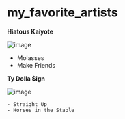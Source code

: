  # my_favorite_artists


   **Hiatous Kaiyote**

   ![image](https://th.bing.com/th/id/OIP.f1MjEisV9oc5Li53tIKcDgAAAA?rs=1&pid=ImgDetMain)

   - Molasses
   - Make Friends


  **Ty Dolla $ign**

  ![image](https://2.bp.blogspot.com/-lgX1tL5IzG4/Wy2pwGNvHKI/AAAAAAAAPgc/0tgFZYtqM_IUgDXaJn8JcrmK1phbVNbEACLcBGAs/s1600/new-ty-dolla-sign-1200x800-4.png)

    - Straight Up
    - Horses in the Stable 
    